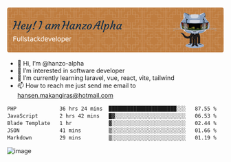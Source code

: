 ![Header](./github-header-image.png)

- 👋 Hi, I’m @hanzo-alpha
- 👀 I’m interested in software developer
- 🌱 I’m currently learning laravel, vue, react, vite, tailwind
- 📫 How to reach me just send me email to hansen.makangiras@hotmail.com 

<!---
hanzo-alpha/hanzo-alpha is a ✨ special ✨ repository because its `README.md` (this file) appears on your GitHub profile.
You can click the Preview link to take a look at your changes.
--->

<!--START_SECTION:waka-->

```txt
PHP              36 hrs 24 mins  ██████████████████████░░░   87.55 %
JavaScript       2 hrs 42 mins   █▓░░░░░░░░░░░░░░░░░░░░░░░   06.53 %
Blade Template   1 hr            ▓░░░░░░░░░░░░░░░░░░░░░░░░   02.44 %
JSON             41 mins         ▒░░░░░░░░░░░░░░░░░░░░░░░░   01.66 %
Markdown         29 mins         ▒░░░░░░░░░░░░░░░░░░░░░░░░   01.19 %
```

<!--END_SECTION:waka-->

![image](https://github.com/hanzo-alpha/hanzo-alpha/assets/111342797/c4bd2977-6123-4017-8652-6e166259b484)

